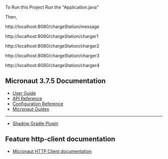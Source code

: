 

To Run this Project Run the "Application.java"

Then,

http://localhost:8080/chargeStation/message

http://localhost:8080/chargeStation/charger1

http://localhost:8080/chargeStation/charger2

http://localhost:8080/chargeStation/charger3

http://localhost:8080/chargeStation/charger4










## Micronaut 3.7.5 Documentation

- [User Guide](https://docs.micronaut.io/3.7.5/guide/index.html)
- [API Reference](https://docs.micronaut.io/3.7.5/api/index.html)
- [Configuration Reference](https://docs.micronaut.io/3.7.5/guide/configurationreference.html)
- [Micronaut Guides](https://guides.micronaut.io/index.html)
---

- [Shadow Gradle Plugin](https://plugins.gradle.org/plugin/com.github.johnrengelman.shadow)
## Feature http-client documentation

- [Micronaut HTTP Client documentation](https://docs.micronaut.io/latest/guide/index.html#httpClient)



